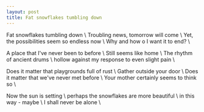 ```yaml
---
layout: post
title: Fat snowflakes tumbling down
---
```


Fat snowflakes tumbling down \\
Troubling news, tomorrow will come \\
Yet, the possibilities seem so endless now \\
Why and how o I want it to end? \\

A place that I've never been to before \\
Still seems like home \\
The rhythm of ancient drums  \\
hollow against my response to even slight pain \\

Does it matter that playgrounds full of rust \\
Gather outside your door \\
Does it matter that we've never met before \\
Your mother certainly seems to think so \\

Now the sun is setting \\
perhaps the snowflakes are more beautiful \\
in this way - maybe \\
I shall never be alone \\
